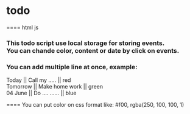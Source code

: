 <h1>todo</h1>
====
html js 

<h3>This todo script use local storage for storing events. <br />
You can chande color, content or date by click on events.</h3>

<h3>You can add multiple line at once, example:<br /></h3>
Today    ||  Call my .....  || red  <br />
Tomorrow ||  Make home work || green <br />
04 June  ||  Do .... ...... || blue  <br />

====
You can put color on css format like: #f00, rgba(250, 100, 100, 1)
 
 
 



